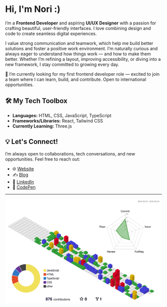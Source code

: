 # Hi, I'm Nori :)

I’m a **Frontend Developer** and aspiring **UI/UX Designer** with a passion for crafting beautiful, user-friendly interfaces. I love combining design and code to create seamless digital experiences.

I value strong communication and teamwork, which help me build better solutions and foster a positive work environment. I’m naturally curious and always eager to understand how things work — and how to make them better. Whether I’m refining a layout, improving accessibility, or diving into a new framework, I stay committed to growing every day.

🚀 I’m currently looking for my first frontend developer role — excited to join a team where I can learn, build, and contribute. Open to international opportunities.



## 🛠 My Tech Toolbox  
- **Languages:** HTML, CSS, JavaScript, TypeScript
- **Frameworks/Libraries:** React, Tailwind CSS 
- **Currently Learning:** Three.js

## 💡 Let's Connect!  
I’m always open to collaborations, tech conversations, and new opportunities. Feel free to reach out:  

- 🌐 [Website](https://sophienora.codes)  
- ✍️ [Blog](https://noracodes.hashnode.dev)  
- 💼 [LinkedIn](https://www.linkedin.com/feed/)  
- 🎨 [CodePen](https://codepen.io/zofienora)

---


![](./profile-3d-contrib/profile-gitblock.svg)

